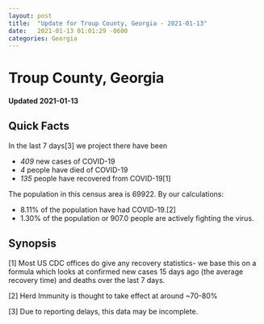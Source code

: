 ```yaml
---
layout: post
title:  "Update for Troup County, Georgia - 2021-01-13"
date:   2021-01-13 01:01:29 -0600
categories: Georgia
---
```


# Troup County, Georgia
#### Updated 2021-01-13

## Quick Facts

In the last 7 days[3] we project there have been
- *409* new cases of COVID-19
- *4* people have died of COVID-19
- *135* people have recovered from COVID-19[1]

The population in this census area is 69922. By our calculations:
- 8.11% of the population have had COVID-19.[2]
- 1.30% of the population or 907.0 people are actively fighting the virus.

## Synopsis




[1] Most US CDC offices do give any recovery statistics- we base this on a formula which looks at confirmed new cases
15 days ago (the average recovery time) and deaths over the last 7 days.

[2] Herd Immunity is thought to take effect at around ~70-80%

[3] Due to reporting delays, this data may be incomplete.
 
    